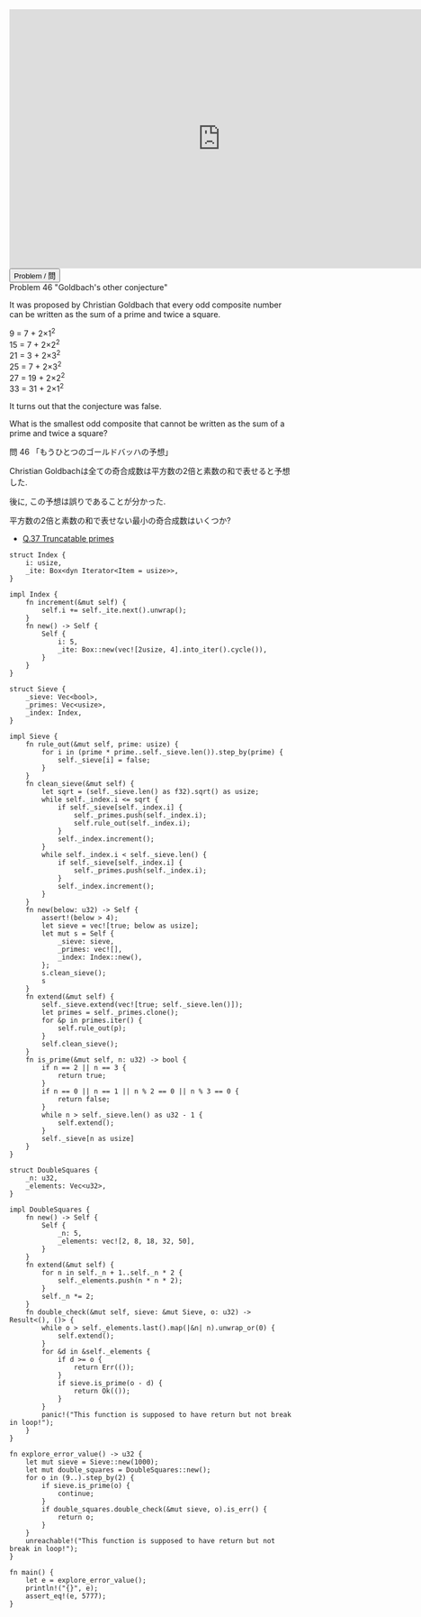 <html><iframe src="https://docs.google.com/presentation/d/e/2PACX-1vTlQQGORa93Q02zGf1CJWM3aHW0ambeBVhxaMbVwQjlHZB6wveuIWJa5SpoNQWOht3Z4sGlOQwXE0N0/embed?start=false&loop=false&delayms=60000" frameborder="0" width="750" height="460" allowfullscreen="true" mozallowfullscreen="true" webkitallowfullscreen="true"></iframe></html>

<html>
<button class="accordion" onclick="toggle('the-accordion');">Problem / 問</button>
<div id="the-accordion" class="panel w3-hide">
Problem 46 "Goldbach's other conjecture"

<p>It was proposed by Christian Goldbach that every odd composite number can be written as the sum of a prime and twice a square.</p>
<p class="margin_left">9 = 7 + 2×1<sup>2</sup><br />
15 = 7 + 2×2<sup>2</sup><br />
21 = 3 + 2×3<sup>2</sup><br />
25 = 7 + 2×3<sup>2</sup><br />
27 = 19 + 2×2<sup>2</sup><br />
33 = 31 + 2×1<sup>2</sup></p>
<p>It turns out that the conjecture was false.</p>
<p>What is the smallest odd composite that cannot be written as the sum of a prime and twice a square?</p>



問 46 「もうひとつのゴールドバッハの予想」

Christian Goldbachは全ての奇合成数は平方数の2倍と素数の和で表せると予想した.

後に, この予想は誤りであることが分かった.

平方数の2倍と素数の和で表せない最小の奇合成数はいくつか?
</div>
</html>


- [Q.37 Truncatable primes](./e37.md)

```rust,editable
struct Index {
    i: usize,
    _ite: Box<dyn Iterator<Item = usize>>,
}

impl Index {
    fn increment(&mut self) {
        self.i += self._ite.next().unwrap();
    }
    fn new() -> Self {
        Self {
            i: 5,
            _ite: Box::new(vec![2usize, 4].into_iter().cycle()),
        }
    }
}

struct Sieve {
    _sieve: Vec<bool>,
    _primes: Vec<usize>,
    _index: Index,
}

impl Sieve {
    fn rule_out(&mut self, prime: usize) {
        for i in (prime * prime..self._sieve.len()).step_by(prime) {
            self._sieve[i] = false;
        }
    }
    fn clean_sieve(&mut self) {
        let sqrt = (self._sieve.len() as f32).sqrt() as usize;
        while self._index.i <= sqrt {
            if self._sieve[self._index.i] {
                self._primes.push(self._index.i);
                self.rule_out(self._index.i);
            }
            self._index.increment();
        }
        while self._index.i < self._sieve.len() {
            if self._sieve[self._index.i] {
                self._primes.push(self._index.i);
            }
            self._index.increment();
        }
    }
    fn new(below: u32) -> Self {
        assert!(below > 4);
        let sieve = vec![true; below as usize];
        let mut s = Self {
            _sieve: sieve,
            _primes: vec![],
            _index: Index::new(),
        };
        s.clean_sieve();
        s
    }
    fn extend(&mut self) {
        self._sieve.extend(vec![true; self._sieve.len()]);
        let primes = self._primes.clone();
        for &p in primes.iter() {
            self.rule_out(p);
        }
        self.clean_sieve();
    }
    fn is_prime(&mut self, n: u32) -> bool {
        if n == 2 || n == 3 {
            return true;
        }
        if n == 0 || n == 1 || n % 2 == 0 || n % 3 == 0 {
            return false;
        }
        while n > self._sieve.len() as u32 - 1 {
            self.extend();
        }
        self._sieve[n as usize]
    }
}

struct DoubleSquares {
    _n: u32,
    _elements: Vec<u32>,
}

impl DoubleSquares {
    fn new() -> Self {
        Self {
            _n: 5,
            _elements: vec![2, 8, 18, 32, 50],
        }
    }
    fn extend(&mut self) {
        for n in self._n + 1..self._n * 2 {
            self._elements.push(n * n * 2);
        }
        self._n *= 2;
    }
    fn double_check(&mut self, sieve: &mut Sieve, o: u32) -> Result<(), ()> {
        while o > self._elements.last().map(|&n| n).unwrap_or(0) {
            self.extend();
        }
        for &d in &self._elements {
            if d >= o {
                return Err(());
            }
            if sieve.is_prime(o - d) {
                return Ok(());
            }
        }
        panic!("This function is supposed to have return but not break in loop!");
    }
}

fn explore_error_value() -> u32 {
    let mut sieve = Sieve::new(1000);
    let mut double_squares = DoubleSquares::new();
    for o in (9..).step_by(2) {
        if sieve.is_prime(o) {
            continue;
        }
        if double_squares.double_check(&mut sieve, o).is_err() {
            return o;
        }
    }
    unreachable!("This function is supposed to have return but not break in loop!");
}

fn main() {
    let e = explore_error_value();
    println!("{}", e);
    assert_eq!(e, 5777);
}
```

